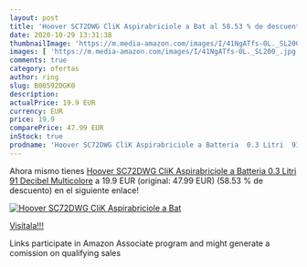 ```yaml
---
layout: post
title: 'Hoover SC72DWG CliK Aspirabriciole a Bat al 58.53 % de descuento'
date: 2020-10-29 13:31:38
thumbnailImage: 'https://m.media-amazon.com/images/I/41NgATfs-0L._SL200_.jpg'
images: [ 'https://m.media-amazon.com/images/I/41NgATfs-0L._SL200_.jpg' ]
comments: true
category: ofertas
author: ring
slug: B00592DGK0
description:
actualPrice: 19.9 EUR
currency: EUR
price: 19.9
comparePrice: 47.99 EUR
inStock: true
prodname: 'Hoover SC72DWG CliK Aspirabriciole a Batteria  0.3 Litri  91 Decibel  Multicolore'
---
```


Ahora mismo tienes [Hoover SC72DWG CliK Aspirabriciole a Batteria  0.3 Litri  91 Decibel  Multicolore](https://www.amazon.it/dp/B00592DGK0/?tag=tolees00-21) a 19.9 EUR (original: 47.99 EUR) (58.53 %  de descuento) en el siguiente enlace!

[![Hoover SC72DWG CliK Aspirabriciole a Bat](https://m.media-amazon.com/images/I/41NgATfs-0L._SL200_.jpg)](https://www.amazon.it/dp/B00592DGK0/?tag=tolees00-21)

[Visítala!!!](https://www.amazon.it/dp/B00592DGK0/?tag=tolees00-21)

Links participate in Amazon Associate program and might generate a comission on qualifying sales
